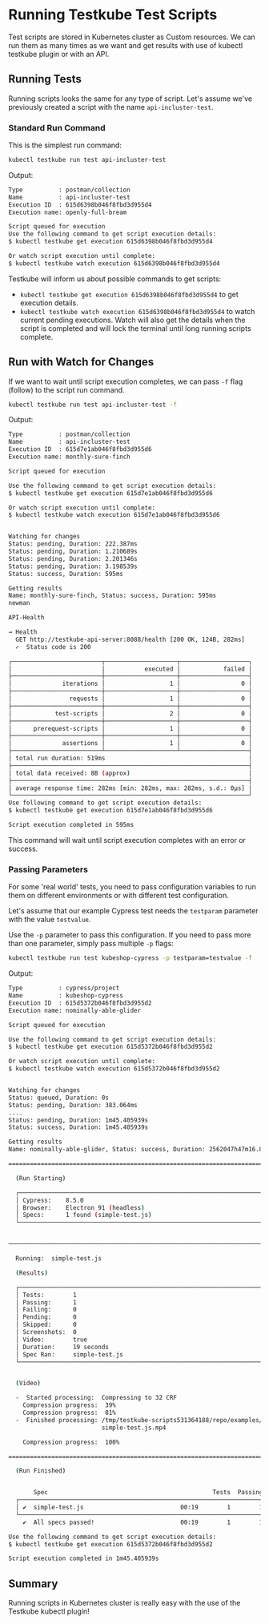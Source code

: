 # Running Testkube Test Scripts

Test scripts are stored in Kubernetes cluster as Custom resources. We can run them as many times as we want and get results with use of kubectl testkube plugin or with an API.

## **Running Tests**

Running scripts looks the same for any type of script.
Let's assume we've previously created a script with the name `api-incluster-test`.

### **Standard Run Command**

This is the simplest run command:

```sh
kubectl testkube run test api-incluster-test
```

Output:

```sh
Type          : postman/collection
Name          : api-incluster-test
Execution ID  : 615d6398b046f8fbd3d955d4
Execution name: openly-full-bream

Script queued for execution
Use the following command to get script execution details:
$ kubectl testkube get execution 615d6398b046f8fbd3d955d4

Or watch script execution until complete:
$ kubectl testkube watch execution 615d6398b046f8fbd3d955d4

```

Testkube will inform us about possible commands to get scripts:

- `kubectl testkube get execution 615d6398b046f8fbd3d955d4` to get execution details.
- `kubectl testkube watch execution 615d6398b046f8fbd3d955d4` to watch current pending executions. Watch will also get the details when the script is completed and will lock the terminal until long running scripts complete.

## **Run with Watch for Changes**

If we want to wait until script execution completes, we can pass `-f` flag (follow) to the script run command.

```sh
kubectl testkube run test api-incluster-test -f
```

Output:

```sh
Type          : postman/collection
Name          : api-incluster-test
Execution ID  : 615d7e1ab046f8fbd3d955d6
Execution name: monthly-sure-finch

Script queued for execution

Use the following command to get script execution details:
$ kubectl testkube get execution 615d7e1ab046f8fbd3d955d6

Or watch script execution until complete:
$ kubectl testkube watch execution 615d7e1ab046f8fbd3d955d6


Watching for changes
Status: pending, Duration: 222.387ms
Status: pending, Duration: 1.210689s
Status: pending, Duration: 2.201346s
Status: pending, Duration: 3.198539s
Status: success, Duration: 595ms

Getting results
Name: monthly-sure-finch, Status: success, Duration: 595ms
newman

API-Health

→ Health
  GET http://testkube-api-server:8088/health [200 OK, 124B, 282ms]
  ✓  Status code is 200

┌─────────────────────────┬────────────────────┬───────────────────┐
│                         │           executed │            failed │
├─────────────────────────┼────────────────────┼───────────────────┤
│              iterations │                  1 │                 0 │
├─────────────────────────┼────────────────────┼───────────────────┤
│                requests │                  1 │                 0 │
├─────────────────────────┼────────────────────┼───────────────────┤
│            test-scripts │                  2 │                 0 │
├─────────────────────────┼────────────────────┼───────────────────┤
│      prerequest-scripts │                  1 │                 0 │
├─────────────────────────┼────────────────────┼───────────────────┤
│              assertions │                  1 │                 0 │
├─────────────────────────┴────────────────────┴───────────────────┤
│ total run duration: 519ms                                        │
├──────────────────────────────────────────────────────────────────┤
│ total data received: 8B (approx)                                 │
├──────────────────────────────────────────────────────────────────┤
│ average response time: 282ms [min: 282ms, max: 282ms, s.d.: 0µs] │
└──────────────────────────────────────────────────────────────────┘
Use following command to get script execution details:
$ kubectl testkube get execution 615d7e1ab046f8fbd3d955d6

Script execution completed in 595ms
```

This command will wait until script execution completes with an error or success.

### **Passing Parameters**

For some 'real world' tests, you need to pass configuration variables to run them on different environments or with different test configuration.

Let's assume that our example Cypress test needs the `testparam` parameter with the value `testvalue`.

Use the `-p` parameter to pass this configuration. If you need to pass more than one parameter, simply pass multiple `-p` flags:

```sh
kubectl testkube run test kubeshop-cypress -p testparam=testvalue -f
```

Output:

```sh
Type          : cypress/project
Name          : kubeshop-cypress
Execution ID  : 615d5372b046f8fbd3d955d2
Execution name: nominally-able-glider

Script queued for execution

Use the following command to get script execution details:
$ kubectl testkube get execution 615d5372b046f8fbd3d955d2

Or watch script execution until complete:
$ kubectl testkube watch execution 615d5372b046f8fbd3d955d2


Watching for changes
Status: queued, Duration: 0s
Status: pending, Duration: 383.064ms
....
Status: pending, Duration: 1m45.405939s
Status: success, Duration: 1m45.405939s

Getting results
Name: nominally-able-glider, Status: success, Duration: 2562047h47m16.854775807s

====================================================================================================

  (Run Starting)

  ┌────────────────────────────────────────────────────────────────────────────────────────────────┐
  │ Cypress:    8.5.0                                                                              │
  │ Browser:    Electron 91 (headless)                                                             │
  │ Specs:      1 found (simple-test.js)                                                           │
  └────────────────────────────────────────────────────────────────────────────────────────────────┘


────────────────────────────────────────────────────────────────────────────────────────────────────

  Running:  simple-test.js                                                                  (1 of 1)

  (Results)

  ┌────────────────────────────────────────────────────────────────────────────────────────────────┐
  │ Tests:        1                                                                                │
  │ Passing:      1                                                                                │
  │ Failing:      0                                                                                │
  │ Pending:      0                                                                                │
  │ Skipped:      0                                                                                │
  │ Screenshots:  0                                                                                │
  │ Video:        true                                                                             │
  │ Duration:     19 seconds                                                                       │
  │ Spec Ran:     simple-test.js                                                                   │
  └────────────────────────────────────────────────────────────────────────────────────────────────┘


  (Video)

  -  Started processing:  Compressing to 32 CRF
    Compression progress:  39%
    Compression progress:  81%
  -  Finished processing: /tmp/testkube-scripts531364188/repo/examples/cypress/videos/   (30 seconds)
                          simple-test.js.mp4

    Compression progress:  100%

====================================================================================================

  (Run Finished)


       Spec                                              Tests  Passing  Failing  Pending  Skipped
  ┌────────────────────────────────────────────────────────────────────────────────────────────────┐
  │ ✔  simple-test.js                           00:19        1        1        -        -        - │
  └────────────────────────────────────────────────────────────────────────────────────────────────┘
    ✔  All specs passed!                        00:19        1        1        -        -        -

Use the following command to get script execution details:
$ kubectl testkube get execution 615d5372b046f8fbd3d955d2

Script execution completed in 1m45.405939s
```

## **Summary**

Running scripts in Kubernetes cluster is really easy with the use of the Testkube kubectl plugin!
